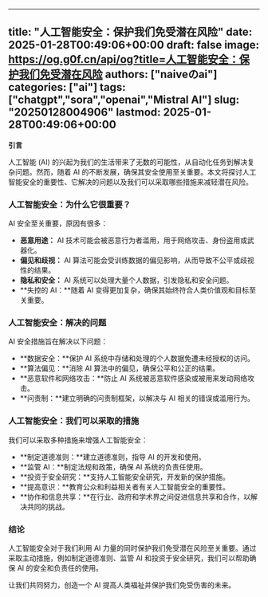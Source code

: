 
---
title: "人工智能安全：保护我们免受潜在风险"
date: 2025-01-28T00:49:06+00:00
draft: false
image: https://og.g0f.cn/api/og?title=人工智能安全：保护我们免受潜在风险
authors: ["naiveのai"]
categories: ["ai"]
tags: ["chatgpt","sora","openai","Mistral AI"]
slug: "20250128004906"
lastmod: 2025-01-28T00:49:06+00:00
---
**引言**

人工智能 (AI) 的兴起为我们的生活带来了无数的可能性，从自动化任务到解决复杂问题。然而，随着 AI 的不断发展，确保其安全使用至关重要。本文将探讨人工智能安全的重要性、它解决的问题以及我们可以采取哪些措施来减轻潜在风险。

### 人工智能安全：为什么它很重要？

AI 安全至关重要，原因有很多：

* **恶意用途：** AI 技术可能会被恶意行为者滥用，用于网络攻击、身份盗用或武器化。
* **偏见和歧视：** AI 算法可能会受训练数据的偏见影响，从而导致不公平或歧视性的结果。
* **隐私和安全：** AI 系统可以处理大量个人数据，引发隐私和安全问题。
* **失控的 AI：**随着 AI 变得更加复杂，确保其始终符合人类价值观和目标至关重要。

### 人工智能安全：解决的问题

AI 安全措施旨在解决以下问题：

* **数据安全：**保护 AI 系统中存储和处理的个人数据免遭未经授权的访问。
* **算法偏见：**消除 AI 算法中的偏见，确保公平和公正的结果。
* **恶意软件和网络攻击：**防止 AI 系统被恶意软件感染或被用来发动网络攻击。
* **问责制：**建立明确的问责制框架，以解决与 AI 相关的错误或滥用行为。

### 人工智能安全：我们可以采取的措施

我们可以采取多种措施来增强人工智能安全：

* **制定道德准则：**建立道德准则，指导 AI 的开发和使用。
* **监管 AI：**制定法规和政策，确保 AI 系统的负责任使用。
* **投资于安全研究：**支持人工智能安全研究，开发新的保护措施。
* **提高意识：**教育公众和利益相关者有关人工智能安全的重要性。
* **协作和信息共享：**在行业、政府和学术界之间促进信息共享和合作，以解决共同的挑战。

### 结论

人工智能安全对于我们利用 AI 力量的同时保护我们免受潜在风险至关重要。通过采取主动措施，例如制定道德准则、监管 AI 和投资于安全研究，我们可以帮助确保 AI 的安全和负责任的使用。

让我们共同努力，创造一个 AI 提高人类福祉并保护我们免受伤害的未来。